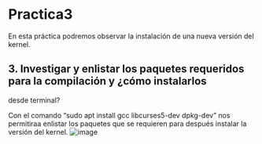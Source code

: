 # Practica3
En esta práctica podremos observar la instalación de una nueva versión del kernel.

## 3. Investigar y enlistar los paquetes requeridos para la compilación y ¿cómo instalarlos
desde terminal?

Con el comando “sudo apt install gcc libcurses5-dev dpkg-dev” nos permitiraa enlistar los paquetes que se requieren para después instalar la versión del kernel.
![image](https://user-images.githubusercontent.com/88467362/166295970-04124154-880d-49cc-83ae-a88cf38d09e5.png)

